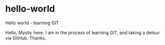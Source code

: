 # hello-world
Hello world - learning GIT

Hello, Mystic here. I am in the process of learning GIT, and taking a detour via GitHub.
Thanks.
